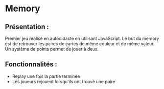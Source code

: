 # Memory
## Présentation :
Premier jeu réalisé en autodidacte en utilisant JavaScript.
Le but du memory est de retrouver les paires de cartes de même couleur et de même valeur. Un système de points permet de jouer à deux.

## Fonctionnalités :
- Replay une fois la partie terminée
- Les joueurs rejouent lorsqu'ils ont trouvé une paire
